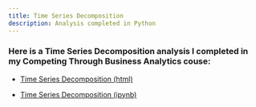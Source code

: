 ```yaml
---
title: Time Series Decomposition
description: Analysis completed in Python
---
```


### Here is a Time Series Decomposition analysis I completed in my Competing Through Business Analytics couse:

- [Time Series Decomposition (html)](TimeSeriesDecomposition.html)


- [Time Series Decomposition (ipynb)](TimeSeriesDecomposition.ipynb)
